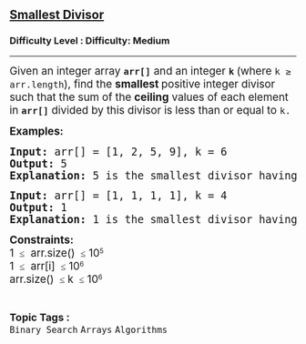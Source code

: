 <h2><a href="https://www.geeksforgeeks.org/problems/smallest-divisor/1">Smallest Divisor</a></h2><h3>Difficulty Level : Difficulty: Medium</h3><hr><div class="problems_problem_content__Xm_eO"><p><span style="font-size: 14pt;">Given an integer array <strong><code data-start="112" data-end="119">arr[]</code></strong> and an integer <strong><code data-start="135" data-end="138">k</code> </strong>(where <code data-start="146" data-end="162">k ≥ arr.length</code>), find the <strong data-start="174" data-end="211" data-is-only-node="">smallest </strong>positive integer divisor such that the sum of the <strong data-start="226" data-end="255">ceiling</strong> values of each element in <code data-start="275" data-end="280"><strong>arr[]</strong></code> divided by this divisor is less than or equal to <code data-start="332" data-end="335">k.</code></span></p>
<p><span style="font-size: 14pt;"><strong>Examples:</strong></span></p>
<pre><span style="font-size: 14pt;"><strong>Input: </strong>arr[] = [1, 2, 5, 9], k = 6
<strong>Output: </strong>5
<strong>Explanation: </strong>5 is the smallest divisor having sum of quotients (1 + 1 + 1 + 2 = 5) less than or equal to 6.<br></span></pre>
<pre><span style="font-size: 14pt;"><strong>Input: </strong>arr[] = [1, 1, 1, 1], k = 4
<strong>Output: </strong>1<br></span><span style="font-size: 14pt;"><strong>Explanation: </strong>1 is the smallest divisor having sum of quotients (1 + 1 + 1 + 1 = 4) less than or equal to 4.</span></pre>
<p><span style="font-size: 14pt;"><strong>Constraints:</strong><br>1&nbsp;</span><span style="background-color: rgb(255, 255, 255); color: rgb(30, 34, 41); font-family: Nunito; font-size: 17px; --darkreader-inline-bgcolor: var(--darkreader-background-ffffff, #17191a); --darkreader-inline-color: var(--darkreader-text-1e2229, #c7c4be);" data-darkreader-inline-bgcolor="" data-darkreader-inline-color="">&nbsp;</span><span style="background-color: rgb(255, 255, 255); color: rgb(30, 34, 41); font-family: Nunito; font-size: 17px; --darkreader-inline-bgcolor: var(--darkreader-background-ffffff, #17191a); --darkreader-inline-color: var(--darkreader-text-1e2229, #c7c4be);" data-darkreader-inline-bgcolor="" data-darkreader-inline-color="">≤</span><span style="font-size: 14pt;">&nbsp; arr.size() </span><span style="background-color: rgb(255, 255, 255); color: rgb(30, 34, 41); font-family: Nunito; font-size: 17px; --darkreader-inline-bgcolor: var(--darkreader-background-ffffff, #17191a); --darkreader-inline-color: var(--darkreader-text-1e2229, #c7c4be);" data-darkreader-inline-bgcolor="" data-darkreader-inline-color="">&nbsp;</span><span style="background-color: rgb(255, 255, 255); color: rgb(30, 34, 41); font-family: Nunito; font-size: 17px; --darkreader-inline-bgcolor: var(--darkreader-background-ffffff, #17191a); --darkreader-inline-color: var(--darkreader-text-1e2229, #c7c4be);" data-darkreader-inline-bgcolor="" data-darkreader-inline-color="">≤</span><span style="font-size: 14pt;">&nbsp;10</span><sup>5<br></sup><span style="font-size: 14pt;">1&nbsp;</span><span style="background-color: rgb(255, 255, 255); color: rgb(30, 34, 41); font-family: Nunito; font-size: 17px; --darkreader-inline-bgcolor: var(--darkreader-background-ffffff, #17191a); --darkreader-inline-color: var(--darkreader-text-1e2229, #c7c4be);" data-darkreader-inline-bgcolor="" data-darkreader-inline-color="">&nbsp;</span><span style="background-color: rgb(255, 255, 255); color: rgb(30, 34, 41); font-family: Nunito; font-size: 17px; --darkreader-inline-bgcolor: var(--darkreader-background-ffffff, #17191a); --darkreader-inline-color: var(--darkreader-text-1e2229, #c7c4be);" data-darkreader-inline-bgcolor="" data-darkreader-inline-color="">≤</span><span style="font-size: 14pt;">&nbsp; arr[i] </span><span style="background-color: rgb(255, 255, 255); color: rgb(30, 34, 41); font-family: Nunito; font-size: 17px; --darkreader-inline-bgcolor: var(--darkreader-background-ffffff, #17191a); --darkreader-inline-color: var(--darkreader-text-1e2229, #c7c4be);" data-darkreader-inline-bgcolor="" data-darkreader-inline-color="">&nbsp;</span><span style="background-color: rgb(255, 255, 255); color: rgb(30, 34, 41); font-family: Nunito; font-size: 17px; --darkreader-inline-bgcolor: var(--darkreader-background-ffffff, #17191a); --darkreader-inline-color: var(--darkreader-text-1e2229, #c7c4be);" data-darkreader-inline-bgcolor="" data-darkreader-inline-color="">≤</span><span style="font-size: 14pt;">&nbsp;10</span><sup>6<br></sup><span style="font-size: 14pt;">arr.size() </span><span style="background-color: rgb(255, 255, 255); color: rgb(30, 34, 41); font-family: Nunito; font-size: 17px; --darkreader-inline-bgcolor: var(--darkreader-background-ffffff, #17191a); --darkreader-inline-color: var(--darkreader-text-1e2229, #c7c4be);" data-darkreader-inline-bgcolor="" data-darkreader-inline-color="">&nbsp;</span><span style="background-color: rgb(255, 255, 255); color: rgb(30, 34, 41); font-family: Nunito; font-size: 17px; --darkreader-inline-bgcolor: var(--darkreader-background-ffffff, #17191a); --darkreader-inline-color: var(--darkreader-text-1e2229, #c7c4be);" data-darkreader-inline-bgcolor="" data-darkreader-inline-color="">≤</span><span style="font-size: 14pt;">&nbsp;k </span><span style="background-color: rgb(255, 255, 255); color: rgb(30, 34, 41); font-family: Nunito; font-size: 17px; --darkreader-inline-bgcolor: var(--darkreader-background-ffffff, #17191a); --darkreader-inline-color: var(--darkreader-text-1e2229, #c7c4be);" data-darkreader-inline-bgcolor="" data-darkreader-inline-color="">&nbsp;</span><span style="background-color: rgb(255, 255, 255); color: rgb(30, 34, 41); font-family: Nunito; font-size: 17px; --darkreader-inline-bgcolor: var(--darkreader-background-ffffff, #17191a); --darkreader-inline-color: var(--darkreader-text-1e2229, #c7c4be);" data-darkreader-inline-bgcolor="" data-darkreader-inline-color="">≤</span><span style="font-size: 14pt;">&nbsp;10</span><sup>6</sup></p></div><br><p><span style=font-size:18px><strong>Topic Tags : </strong><br><code>Binary Search</code>&nbsp;<code>Arrays</code>&nbsp;<code>Algorithms</code>&nbsp;